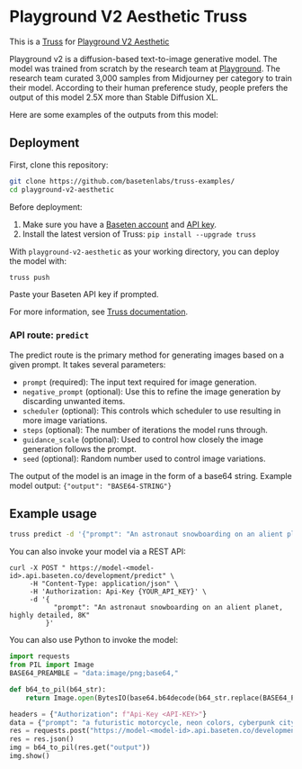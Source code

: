 # Playground V2 Aesthetic Truss

This is a [Truss](https://truss.baseten.co/welcome) for [Playground V2 Aesthetic](https://huggingface.co/playgroundai/playground-v2-1024px-aesthetic)

Playground v2 is a diffusion-based text-to-image generative model. The model was trained from scratch by the research team at [Playground](https://playground.com). The research team curated 3,000 samples from Midjourney per category to train their model. According to their human preference study, people prefers the output of this model 2.5X more than Stable Diffusion XL.

Here are some examples of the outputs from this model:


## Deployment

First, clone this repository:

```sh
git clone https://github.com/basetenlabs/truss-examples/
cd playground-v2-aesthetic
```

Before deployment:

1. Make sure you have a [Baseten account](https://app.baseten.co/signup) and [API key](https://app.baseten.co/settings/account/api_keys).
2. Install the latest version of Truss: `pip install --upgrade truss`

With `playground-v2-aesthetic` as your working directory, you can deploy the model with:

```sh
truss push
```

Paste your Baseten API key if prompted.

For more information, see [Truss documentation](https://truss.baseten.co).

### API route: `predict`

The predict route is the primary method for generating images based on a given prompt. It takes several parameters:

- `prompt` (required): The input text required for image generation.
- `negative_prompt` (optional): Use this to refine the image generation by discarding unwanted items.
- `scheduler` (optional): This controls which scheduler to use resulting in more image variations.
- `steps` (optional): The number of iterations the model runs through.
- `guidance_scale` (optional): Used to control how closely the image generation follows the prompt.
- `seed` (optional): Random number used to control image variations.

The output of the model is an image in the form of a base64 string.
Example model output: `{"output": "BASE64-STRING"}`

## Example usage

```sh
truss predict -d '{"prompt": "An astronaut snowboarding on an alient planet, highly detailed, 8K"}'
```

You can also invoke your model via a REST API:

```
curl -X POST " https://model-<model-id>.api.baseten.co/development/predict" \
     -H "Content-Type: application/json" \
     -H 'Authorization: Api-Key {YOUR_API_KEY}' \
     -d '{
           "prompt": "An astronaut snowboarding on an alient planet, highly detailed, 8K"
         }'
```

You can also use Python to invoke the model:

``` python
import requests
from PIL import Image
BASE64_PREAMBLE = "data:image/png;base64,"

def b64_to_pil(b64_str):
    return Image.open(BytesIO(base64.b64decode(b64_str.replace(BASE64_PREAMBLE, ""))))

headers = {"Authorization": f"Api-Key <API-KEY>"}
data = {"prompt": "a futuristic motorcycle, neon colors, cyberpunk city, detailed, 8K", "steps": 30, "negative_prompt": "blurry, low quality", "scheduler": "K_EULER_ANCESTRAL"}
res = requests.post("https://model-<model-id>.api.baseten.co/development/predict", headers=headers, json=data)
res = res.json()
img = b64_to_pil(res.get("output"))
img.show()
```
